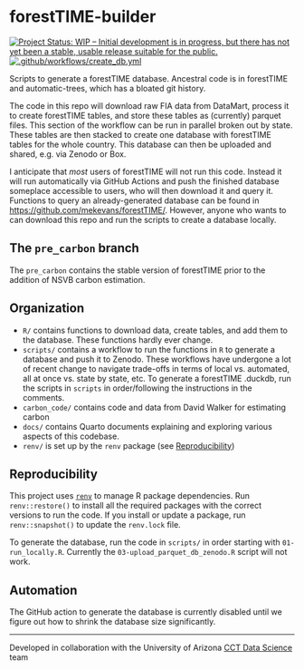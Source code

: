 # forestTIME-builder

<!-- badges: start -->

[![Project Status: WIP – Initial development is in progress, but there has not yet been a stable, usable release suitable for the public.](https://www.repostatus.org/badges/latest/wip.svg)](https://www.repostatus.org/#wip) [![.github/workflows/create_db.yml](https://github.com/mekevans/forestTIME-builder/actions/workflows/create_db.yml/badge.svg)](https://github.com/mekevans/forestTIME-builder/actions/workflows/create_db.yml)

<!-- badges: end -->

Scripts to generate a forestTIME database.
Ancestral code is in forestTIME and automatic-trees, which has a bloated git history.

The code in this repo will download raw FIA data from DataMart, process it to create forestTIME tables, and store these tables as (currently) parquet files.
This section of the workflow can be run in parallel broken out by state.
These tables are then stacked to create one database with forestTIME tables for the whole country.
This database can then be uploaded and shared, e.g. via Zenodo or Box.

I anticipate that *most* users of forestTIME will not run this code.
Instead it will run automatically via GitHub Actions and push the finished database someplace accessible to users, who will then download it and query it.
Functions to query an already-generated database can be found in <https://github.com/mekevans/forestTIME/>.
However, anyone who wants to can download this repo and run the scripts to create a database locally.

## The `pre_carbon` branch

The `pre_carbon` contains the stable version of forestTIME prior to the addition of NSVB carbon estimation.

## Organization

-   `R/` contains functions to download data, create tables, and add them to the database. These functions hardly ever change.
-   `scripts/` contains a workflow to run the functions in `R` to generate a database and push it to Zenodo. These workflows have undergone a lot of recent change to navigate trade-offs in terms of local vs. automated, all at once vs. state by state, etc. To generate a forestTIME .duckdb, run the scripts in `scripts` in order/following the instructions in the comments.
-   `carbon_code/` contains code and data from David Walker for estimating carbon
-   `docs/` contains Quarto documents explaining and exploring various aspects of this codebase.
-   `renv/` is set up by the `renv` package (see [Reproducibility](#reproducibility))

## Reproducibility

This project uses [`renv`](https://rstudio.github.io/renv/articles/renv.html) to manage R package dependencies.
Run `renv::restore()` to install all the required packages with the correct versions to run the code.
If you install or update a package, run `renv::snapshot()` to update the `renv.lock` file.

To generate the database, run the code in `scripts/` in order starting with `01-run_locally.R`.
Currently the `03-upload_parquet_db_zenodo.R` script will not work.

## Automation

The GitHub action to generate the database is currently disabled until we figure out how to shrink the database size significantly.

<!--
## Automation and Zenodo push

-   These scripts run automatically via GitHub actions, currently on a push to this branch. This can be updated to a scheduled job.
-   One workflow runs for each state, generating state-level database tables which are stored as .parquet files. The .parquet files are stored as GitHub artifacts. A final workflow runs to stack all of the state-level tables into one database, which is uploaded to a Zenodo archive. This is currently private, located at: <https://zenodo.org/records/13377070>. This can be updated to a public archive when we are ready.
-   To set up a push to Zenodo from GitHub actions, generate a Zenodo token in your Zenodo account and supply this as an environment variable as an Actions secret in the GitHub repository.
-->

------------------------------------------------------------------------

Developed in collaboration with the University of Arizona [CCT Data Science](https://datascience.cct.arizona.edu/) team
